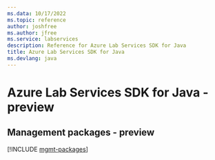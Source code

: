 ```yaml
---
ms.data: 10/17/2022
ms.topic: reference
author: joshfree
ms.author: jfree
ms.service: labservices
description: Reference for Azure Lab Services SDK for Java
title: Azure Lab Services SDK for Java
ms.devlang: java
---
```

# Azure Lab Services SDK for Java - preview

## Management packages - preview
[!INCLUDE [mgmt-packages](lab-services-mgmt-index.md)]